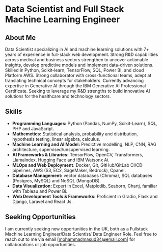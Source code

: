 # Data Scientist and Full Stack Machine Learning Engineer

## About Me
Data Scientist specializing in AI and machine learning solutions with 7+ years of experience in full-stack web development. Strong R&D capabilities across medical and business sectors strengthen to uncover actionable insights, develop predictive models and implement data-driven solutions. Skilled in Python, Scikit-learn, TensorFlow, SQL, Power BI, and cloud Platform AWS. Strong collaborator with cross-functional teams, adept at translating technical concepts for stakeholders. Currently advancing expertise in Generative AI through the IBM Generative AI Professional Certificate. Seeking to leverage my R&D strengths to build innovative AI solutions for the healthcare and technology sectors.                                                    

## Skills
- **Programming Languages:** Python (Pandas, NumPy, Scikit-Learn), SQL, PHP and JavaScript.
- **Mathemetics:** Statistical analysis, probability and distribution, hypothesis testing, linear algebra, calculus.      
- **Machine Learning and AI Model:** Predictive modelling, NLP, CNN, RAG architecture, supervised/unsupervised learning.
- **AI Frameworks & Libraries:** TensorFlow, OpenCV, Transformers, LlamaIndex, Hugging Face and IBM Watsonx Ai.
- **MLOps and Web Deployment:** Docker, Git, GitHub/GitLab CI/CD pipelines, AWS (S3, EC2, SageMaker, Bedrock), Cpanel.
- **Database Management:** vector databases (Chroma), SQL databases (Postgres, MySQL) and NoSQL (MongoDB).
- **Data Visualization:** Expert in Excel, Matplotlib, Seaborn, Chartj, familiar with Tableau and Power Bi.
- **Web Development Tools & Frameworks:** Proficient in Gradio, Flask and Django, Laravel and React Js.

## Seeking Opportunities
I am currently seeking new opportunities in the UK, both as a Fullstack Machine Learning Engineer/Data Scientist/ Data Engineer Role.
Feel free to reach out to me via email [mohammadmasud34@email.com] for collaborations or job opportunities.
